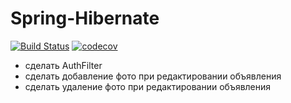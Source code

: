 # Spring-Hibernate
[![Build Status](https://travis-ci.org/ikibis/Spring-Hibernate.svg?branch=master)](https://travis-ci.org/ikibis/Spring-Hibernate)
[![codecov](https://codecov.io/gh/ikibis/Spring-Hibernate/branch/master/graph/badge.svg)](https://codecov.io/gh/ikibis/Spring-Hibernate)

- сделать AuthFilter
- сделать добавление фото при редактировании объявления
- сделать удаление фото при редактировании объявления